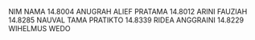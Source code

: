 NIM	NAMA
14.8004	ANUGRAH ALIEF PRATAMA
14.8012	ARINI FAUZIAH
14.8285	NAUVAL TAMA PRATIKTO
14.8339	RIDEA ANGGRAINI
14.8229	WIHELMUS WEDO

